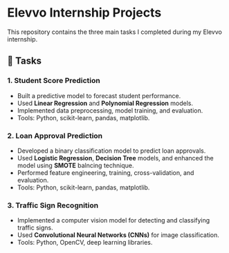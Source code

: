 # Elevvo Internship Projects

This repository contains the three main tasks I completed during my Elevvo internship.

## 🔹 Tasks

### 1. Student Score Prediction
- Built a predictive model to forecast student performance.
- Used **Linear Regression** and **Polynomial Regression** models.
- Implemented data preprocessing, model training, and evaluation.
- Tools: Python, scikit-learn, pandas, matplotlib.

### 2. Loan Approval Prediction
- Developed a binary classification model to predict loan approvals.
- Used **Logistic Regression**, **Decision Tree** models, and enhanced the model using **SMOTE** balncing technique.
- Performed feature engineering, training, cross-validation, and evaluation.
- Tools: Python, scikit-learn, pandas, matplotlib.

### 3. Traffic Sign Recognition
- Implemented a computer vision model for detecting and classifying traffic signs.
- Used **Convolutional Neural Networks (CNNs)** for image classification.
- Tools: Python, OpenCV, deep learning libraries.
